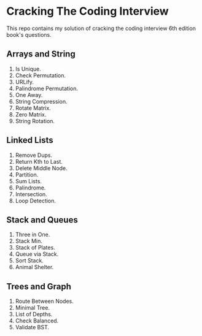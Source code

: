 # Cracking The Coding Interview

This repo contains my solution of cracking the coding interview 6th edition book's questions.

## Arrays and String
1. Is Unique.
2. Check Permutation.
3. URLify.
4. Palindrome Permutation.
5. One Away.
6. String Compression.
7. Rotate Matrix.
8. Zero Matrix.
9. String Rotation.

## Linked Lists
1. Remove Dups.
2. Return Kth to Last.
3. Delete Middle Node.
4. Partition.
5. Sum Lists.
6. Palindrome.
7. Intersection.
8. Loop Detection.

## Stack and Queues
1. Three in One.
2. Stack Min.
3. Stack of Plates.
4. Queue via Stack.
5. Sort Stack.
6. Animal Shelter.

## Trees and Graph
1. Route Between Nodes.
2. Minimal Tree.
3. List of Depths.
4. Check Balanced.
5. Validate BST.
